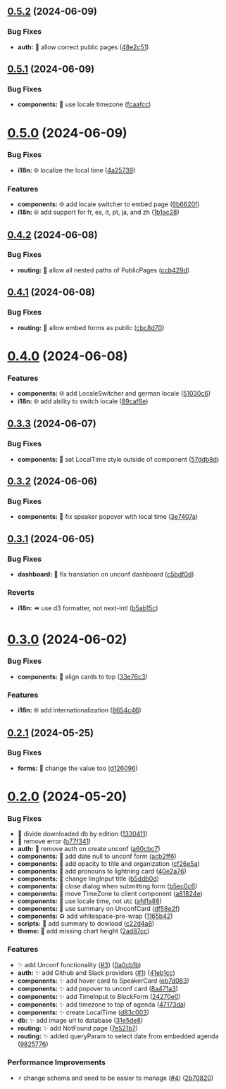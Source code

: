 ## [0.5.2](https://github.com/lloydrichards/proj_outlier-microfrontend/compare/v0.5.1...v0.5.2) (2024-06-09)


### Bug Fixes

* **auth:** :bug: allow correct public pages ([48e2c51](https://github.com/lloydrichards/proj_outlier-microfrontend/commit/48e2c51844ec9024b92131a48c38468ef1976696))

## [0.5.1](https://github.com/lloydrichards/proj_outlier-microfrontend/compare/v0.5.0...v0.5.1) (2024-06-09)


### Bug Fixes

* **components:** :bug: use locale timezone ([fcaafcc](https://github.com/lloydrichards/proj_outlier-microfrontend/commit/fcaafccafeba21a78fc0870909da049aec6e880d))

# [0.5.0](https://github.com/lloydrichards/proj_outlier-microfrontend/compare/v0.4.2...v0.5.0) (2024-06-09)


### Bug Fixes

* **i18n:** :globe_with_meridians: localize the local time ([4a25739](https://github.com/lloydrichards/proj_outlier-microfrontend/commit/4a2573919ead16e3f1f6313ac38a44b26f8c9301))


### Features

* **components:** :globe_with_meridians: add locale switcher to embed page ([6b6620f](https://github.com/lloydrichards/proj_outlier-microfrontend/commit/6b6620f53c8393c3f725f908f0b208ea6340161b))
* **i18n:** :globe_with_meridians: add support for fr, es, it, pt, ja, and zh ([1b1ac28](https://github.com/lloydrichards/proj_outlier-microfrontend/commit/1b1ac28057a8574b6ba09a969a42ce9f876db060))

## [0.4.2](https://github.com/lloydrichards/proj_outlier-microfrontend/compare/v0.4.1...v0.4.2) (2024-06-08)


### Bug Fixes

* **routing:** :bug: allow all nested paths of PublicPages ([ccb429d](https://github.com/lloydrichards/proj_outlier-microfrontend/commit/ccb429da16e5d75fd53e4e16a3ad6a92db743e08))

## [0.4.1](https://github.com/lloydrichards/proj_outlier-microfrontend/compare/v0.4.0...v0.4.1) (2024-06-08)


### Bug Fixes

* **routing:** :bug: allow embed forms as public ([cbc8d70](https://github.com/lloydrichards/proj_outlier-microfrontend/commit/cbc8d707306fff26c6c6ccefc1809d012c578bee))

# [0.4.0](https://github.com/lloydrichards/proj_outlier-microfrontend/compare/v0.3.3...v0.4.0) (2024-06-08)


### Features

* **components:** :globe_with_meridians: add LocaleSwitcher and german locale ([51030c6](https://github.com/lloydrichards/proj_outlier-microfrontend/commit/51030c686c25d602185f9dbfd34c4f548062613e))
* **i18n:** :globe_with_meridians: add ability to switch locale ([89caf6e](https://github.com/lloydrichards/proj_outlier-microfrontend/commit/89caf6ebc2a82d8c6eea4a45970145d24274a6ae))

## [0.3.3](https://github.com/lloydrichards/proj_outlier-microfrontend/compare/v0.3.2...v0.3.3) (2024-06-07)


### Bug Fixes

* **components:** :bug: set LocalTime style outside of component ([57ddb8d](https://github.com/lloydrichards/proj_outlier-microfrontend/commit/57ddb8da1a88f2dad3630c961fb7b108723f202d))

## [0.3.2](https://github.com/lloydrichards/proj_outlier-microfrontend/compare/v0.3.1...v0.3.2) (2024-06-06)


### Bug Fixes

* **components:** :bug: fix speaker popover with local time ([3e7407a](https://github.com/lloydrichards/proj_outlier-microfrontend/commit/3e7407a97e2da8d80d8d8ea545e628bae6a66e87))

## [0.3.1](https://github.com/lloydrichards/proj_outlier-microfrontend/compare/v0.3.0...v0.3.1) (2024-06-05)


### Bug Fixes

* **dashboard:** :bug: fix translation on unconf dashboard ([c5bdf0d](https://github.com/lloydrichards/proj_outlier-microfrontend/commit/c5bdf0dc02104e4c2e718cab58c263eb2742c6ca))


### Reverts

* **i18n:** :rewind: use d3 formatter, not next-intl ([b5ab15c](https://github.com/lloydrichards/proj_outlier-microfrontend/commit/b5ab15c95e49bc79c8f849b8bf8b4db9db1004bd))

# [0.3.0](https://github.com/lloydrichards/proj_outlier-microfrontend/compare/v0.2.1...v0.3.0) (2024-06-02)


### Bug Fixes

* **components:** :bug: align cards to top ([33e76c3](https://github.com/lloydrichards/proj_outlier-microfrontend/commit/33e76c300412a2790dd3ec5800d5ef8801e1c8b6))


### Features

* **i18n:** :globe_with_meridians: add internationalization ([8654c46](https://github.com/lloydrichards/proj_outlier-microfrontend/commit/8654c46b436ec71a44d6fca2423a55902cdb4ca8))

## [0.2.1](https://github.com/lloydrichards/proj_outlier-microfrontend/compare/v0.2.0...v0.2.1) (2024-05-25)

### Bug Fixes

- **forms:** :bug: change the value too
  ([d126096](https://github.com/lloydrichards/proj_outlier-microfrontend/commit/d126096d47c1ff0101bf3cf733154033af02dade))

# [0.2.0](https://github.com/lloydrichards/proj_outlier-microfrontend/compare/v0.1.0...v0.2.0) (2024-05-20)

### Bug Fixes

- :bug: divide downloaded db by edition
  ([1330411](https://github.com/lloydrichards/proj_outlier-microfrontend/commit/13304118fc0a3d61b139582f0811f221f6eedd7f))
- :rotating_light: remove error
  ([b77f341](https://github.com/lloydrichards/proj_outlier-microfrontend/commit/b77f341c7428719a69349c44cb3dd83d8e915464))
- **auth:** :bug: remove auth on create unconf
  ([a60cbc7](https://github.com/lloydrichards/proj_outlier-microfrontend/commit/a60cbc7d383182583659cded9d37df1ee86ac0b1))
- **components:** :bug: add date null to unconf form
  ([acb2ff6](https://github.com/lloydrichards/proj_outlier-microfrontend/commit/acb2ff6e88b782180e4754ef07c513aa7caa754d))
- **components:** :bug: add opacity to title and organization
  ([cf26e5a](https://github.com/lloydrichards/proj_outlier-microfrontend/commit/cf26e5ace5b2e995d9a3f17ebb091e7d9d1ebf64))
- **components:** :bug: add pronouns to lightning card
  ([40e2a76](https://github.com/lloydrichards/proj_outlier-microfrontend/commit/40e2a76c665f88e1273220c96bea7d9c9c8c5aa2))
- **components:** :bug: change ImgInput title
  ([b5ddb0d](https://github.com/lloydrichards/proj_outlier-microfrontend/commit/b5ddb0de18cd07b7e57fdd10daa39a9793c9cf47))
- **components:** :bug: close dialog when submitting form
  ([b5ec0c6](https://github.com/lloydrichards/proj_outlier-microfrontend/commit/b5ec0c61fa4cb98892423d6ec19a839f62e68ca5))
- **components:** :bug: move TimeZone to client component
  ([a81824e](https://github.com/lloydrichards/proj_outlier-microfrontend/commit/a81824eb0f933ae3bfa143c54893076a88aa83ef))
- **components:** :bug: use locale time, not utc
  ([afd1a88](https://github.com/lloydrichards/proj_outlier-microfrontend/commit/afd1a88c339092b93c07e52a48627bc8583c203f))
- **components:** :bug: use summary on UnconfCard
  ([df58e2f](https://github.com/lloydrichards/proj_outlier-microfrontend/commit/df58e2f724315c11fae1d6ba444530b9e29c7d3f))
- **components:** :recycle: add whitespace-pre-wrap
  ([1165b42](https://github.com/lloydrichards/proj_outlier-microfrontend/commit/1165b42b4a8948fa616b71777504f90a86cad383))
- **scripts:** :bug: add summary to dowload
  ([c22d4a8](https://github.com/lloydrichards/proj_outlier-microfrontend/commit/c22d4a8cb0b02cc8b223450a740690599dd00d71))
- **theme:** :lipstick: add missing chart height
  ([2ad87cc](https://github.com/lloydrichards/proj_outlier-microfrontend/commit/2ad87cc9c996731aa9b5d8e063f234337b4c05b3))

### Features

- ✨ add Unconf functionality
  ([#3](https://github.com/lloydrichards/proj_outlier-microfrontend/issues/3))
  ([0a0cb1b](https://github.com/lloydrichards/proj_outlier-microfrontend/commit/0a0cb1b2351ef5d5fe23ff39dc4a3fd6c3a5d4b1))
- **auth:** :sparkles: add Github and Slack providers
  ([#1](https://github.com/lloydrichards/proj_outlier-microfrontend/issues/1))
  ([41eb1cc](https://github.com/lloydrichards/proj_outlier-microfrontend/commit/41eb1cc17d0398ac98a5fda1a3a63062cf408aeb))
- **components:** :sparkles: add hover card to SpeakerCard
  ([eb7d083](https://github.com/lloydrichards/proj_outlier-microfrontend/commit/eb7d083b82b6153e6fcc7ec78585b7ce458cfd3e))
- **components:** :sparkles: add popover to unconf card
  ([8a471a3](https://github.com/lloydrichards/proj_outlier-microfrontend/commit/8a471a376f13c6afd83e1e98ab10972f82c6e0d8))
- **components:** :sparkles: add TimeInput to BlockForm
  ([24270e0](https://github.com/lloydrichards/proj_outlier-microfrontend/commit/24270e00ebadb62692d9e1719ba8e7cb68bf761c))
- **components:** :sparkles: add timezone to top of agenda
  ([47173da](https://github.com/lloydrichards/proj_outlier-microfrontend/commit/47173da8efbd9989a8432fc1f676cb05a432b4ef))
- **components:** :sparkles: create LocalTime
  ([d83c003](https://github.com/lloydrichards/proj_outlier-microfrontend/commit/d83c00338e28fcbc2f481426fe910467705eb325))
- **db:** :sparkles: add image url to database
  ([31e5de8](https://github.com/lloydrichards/proj_outlier-microfrontend/commit/31e5de87e305bac4ae60aafa2804991d6a364b25))
- **routing:** :sparkles: add NotFound page
  ([7e521b7](https://github.com/lloydrichards/proj_outlier-microfrontend/commit/7e521b7d77dc7c0108486415eb9bda99ccf5cf08))
- **routing:** :sparkles: added queryParam to select date from embedded agenda
  ([9825776](https://github.com/lloydrichards/proj_outlier-microfrontend/commit/982577636e2cf45c11d835b6a9d8e5a367c8f2cd))

### Performance Improvements

- ⚡️ change schema and seed to be easier to manage
  ([#4](https://github.com/lloydrichards/proj_outlier-microfrontend/issues/4))
  ([2b70820](https://github.com/lloydrichards/proj_outlier-microfrontend/commit/2b708203162d8065d9ff5e0171bf3cabae1ea7f2))
